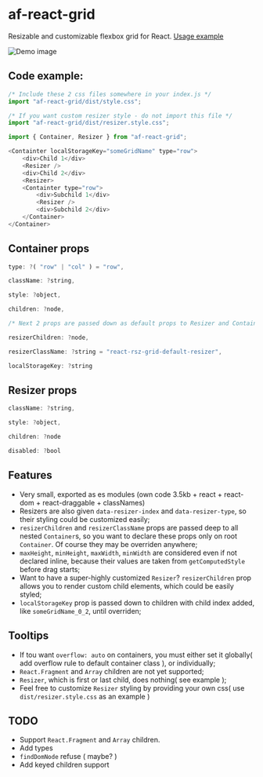 # af-react-grid
Resizable and customizable flexbox grid for React.
[Usage example](https://nowaalex.github.io/af-react-grid/example_dist)

![Demo image](https://i.postimg.cc/8z2tj91T/aaa.gif)

## Code example: 
```javascript
/* Include these 2 css files somewhere in your index.js */
import "af-react-grid/dist/style.css";

/* If you want custom resizer style - do not import this file */
import "af-react-grid/dist/resizer.style.css";

import { Container, Resizer } from "af-react-grid";

<Containter localStorageKey="someGridName" type="row">
    <div>Child 1</div>
    <Resizer />
    <div>Child 2</div>
    <Resizer>
    <Containter type="row">
        <div>Subchild 1</div>
        <Resizer />
        <div>Subchild 2</div>
    </Container>
</Container>
```

## Container props
```javascript
type: ?( "row" | "col" ) = "row",

className: ?string,

style: ?object,

children: ?node,

/* Next 2 props are passed down as default props to Resizer and Container children*/

resizerChildren: ?node,

resizerClassName: ?string = "react-rsz-grid-default-resizer",

localStorageKey: ?string

```

## Resizer props
```javascript
className: ?string,

style: ?object,

children: ?node

disabled: ?bool

```

## Features
* Very small, exported as es modules (own code 3.5kb + react + react-dom + react-draggable + classNames)
* Resizers are also given `data-resizer-index` and `data-resizer-type`, so their styling could be customized easily;
* `resizerChildren` and `resizerClassName` props are passed deep to all nested `Container`s, so you want to declare these props only on root `Container`. Of course they may be overriden anywhere;
* `maxHeight`, `minHeight`, `maxWidth`, `minWidth` are considered even if not declared inline, because their values are taken from `getComputedStyle` before drag starts;
* Want to have a super-highly customized `Resizer`? `resizerChildren` prop allows you to render custom child elements, which could be easily styled;
* `localStorageKey` prop is passed down to children with child index added, like `someGridName_0_2`, until overriden;


## Tooltips
* If tou want `overflow: auto` on containers, you must either set it globally( add overflow rule to default container class ), or individually;
* `React.Fragment` and `Array` children are not yet supported;
* `Resizer`, which is first or last child, does nothing( see example );
* Feel free to customize `Resizer` styling by providing your own css( use `dist/resizer.style.css` as an example )

## TODO
* Support `React.Fragment` and `Array` children.
* Add types
* `findDomNode` refuse ( maybe? ) 
* Add keyed children support

